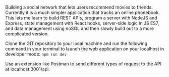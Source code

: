 
Building a social network that lets users recommend movies to friends. 
Currently it is a much simpler application that tracks an online phonebook. This lets me learn to build REST APIs, program a server with NodeJS and Express, state management with React hooks, server-side logic in JS ES7, and data management using noSQL and then slowly build out to a more complicated version.


Clone the GIT repository to your local machine and run the following command in your terminal to launch the web application on your localhost in developer mode: ``` npm run dev ```

Use an extension like Postman to send different types of request to the API at localhost:3001/api.
